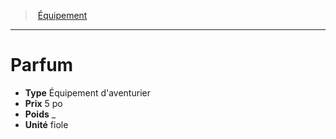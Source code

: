 ﻿---
!Equipment
Type: Équipement d'aventurier
Price: 5 po
Weight: _
Unity: fiole
Id: equipment_hd.md#parfum
ParentLink: equipment_hd.md#Équipement
Name: Parfum
ParentName: Équipement
NameLevel: 1
---
> [Équipement](hd_equipment.md)

---

# Parfum

- **Type** Équipement d'aventurier
- **Prix** 5 po
- **Poids** _
- **Unité** fiole

